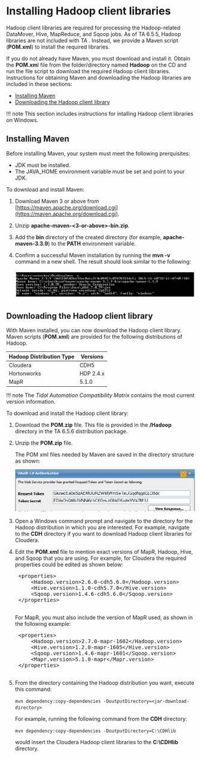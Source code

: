 # Installing Hadoop client libraries

Hadoop client libraries are required for processing the Hadoop-related DataMover, Hive, MapReduce, and Sqoop jobs. As of TA 6.5.5, Hadoop libraries are not included with TA . Instead, we provide a Maven script (**POM.xml**) to install the required libraries.

If you do not already have Maven, you must download and install it. Obtain the **POM.xm**l file from the folder/directory named **Hadoop** on the CD and run the file script to download the required Hadoop client libraries. Instructions for obtaining Maven and downloading the Hadoop libraries are included in these sections:

* [Installing Maven](#installing-maven)
* [Downloading the Hadoop client library](#downloading-the-hadoop-client-libraries)

!!! note
    This section includes instructions for intalling Hadoop client libraries on Windows.

## Installing Maven
Before installing Maven, your system must meet the following prerquisites:

* JDK must be installed.
* The JAVA_HOME environment variable must be set and point to your JDK.

To download and install Maven:

1. Download Maven 3 or above from [https://maven.apache.org/download.cgi](https://maven.apache.org/download.cgi).
2. Unzip **apache-maven-<3-or-above>-bin.zip**.
3. Add the **bin** directory of the created directory (for example, **apache-maven-3.3.9**) to the **PATH** environment variable.
4. Confirm a successful Maven installation by running the **mvn -v** command in a new shell. The result should look similar to the following: 

    ![](images/install-maven.png)

## Downloading the Hadoop client library

With Maven installed, you can now download the Hadoop client library. Maven scripts (**POM.xml**) are provided for the following distributions of Hadoop.

| Hadoop Distribution Type | Versions |
| --- | --- |
| Cloudera | CDH5 |
| Hortonworks | HDP 2.4.x |
| MapR | 5.1.0 |

!!! note
    The _Tidal Automation Compatibility Matrix_ contains the most current version information.

To download and install the Hadoop client library:

1. Download the **POM.zip** file. This file is provided in the **/Hadoop** directory in the TA 6.5.6 distribution package.
1. Unzip the **POM.zip** file. 

    The POM xml files needed by Maven are saved in the directory structure as shown: 

    ![](images/hadoop-auth.png)

1. Open a Windows command prompt and navigate to the directory for the Hadoop distribution in which you are interested. For example, navigate to the **CDH** directory if you want to download Hadoop client libraries for Cloudera.

1. Edit the **POM.xml** file to mention exact versions of MapR, Hadoop, Hive, and Sqoop that you are using. For example, for Cloudera the required properties could be edited as shown below:

    <pre>
	&lt;properties&gt;
	    &lt;Hadoop.version&gt;2.6.0-cdh5.6.0&lt;/Hadoop.version&gt;
	    &lt;Hive.version&gt;1.1.0-cdh5.7.0&lt;/Hive.version&gt;
	    &lt;Sqoop.version&gt;1.4.6-cdh5.6.0&lt;/Sqoop.version&gt;
	&lt;/properties&gt;
    </pre>

    For MapR, you must also include the version of MapR used, as shown in the  following example:

    <pre>
    &lt;properties&gt;
        &lt;Hadoop.version&gt;2.7.0-mapr-1602&lt;/Hadoop.version&gt;
        &lt;Hive.version&gt;1.2.0-mapr-1605&lt;/Hive.version&gt;
        &lt;Sqoop.version&gt;1.4.6-mapr-1601&lt;/Sqoop.version&gt;
        &lt;Mapr.version&gt;5.1.0-mapr&lt;/Mapr.version&gt;
    &lt;/properties&gt;
    </pre>

1. From the directory containing the Hadoop distribution you want, execute this command:

    `mvn dependency:copy-dependencies -DoutputDirectory=<jar-download-directory>`

    For example, running the following command from the **CDH** directory:

    `mvn dependency:copy-dependencies -DoutputDirectory=C:\CDHlib`

    would insert the Cloudera Hadoop client libraries to the **C:\CDHlib** directory. 

